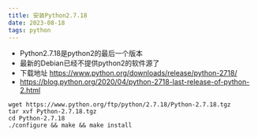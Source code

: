 ```yaml
---
title: 安装Python2.7.18
date: 2023-08-18
tags: python
---
```



- Python2.7.18是python2的最后一个版本
- 最新的Debian已经不提供python2的软件源了
- 下载地址 <https://www.python.org/downloads/release/python-2718/>
- <https://blog.python.org/2020/04/python-2718-last-release-of-python-2.html>

```shell
wget https://www.python.org/ftp/python/2.7.18/Python-2.7.18.tgz
tar xvf Python-2.7.18.tgz
cd Python-2.7.18
./configure && make && make install
```
